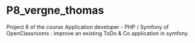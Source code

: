 # P8_vergne_thomas
 Project 8 of the course Application developer - PHP / Symfony of OpenClassrooms : improve an existing ToDo & Co application in symfony.
